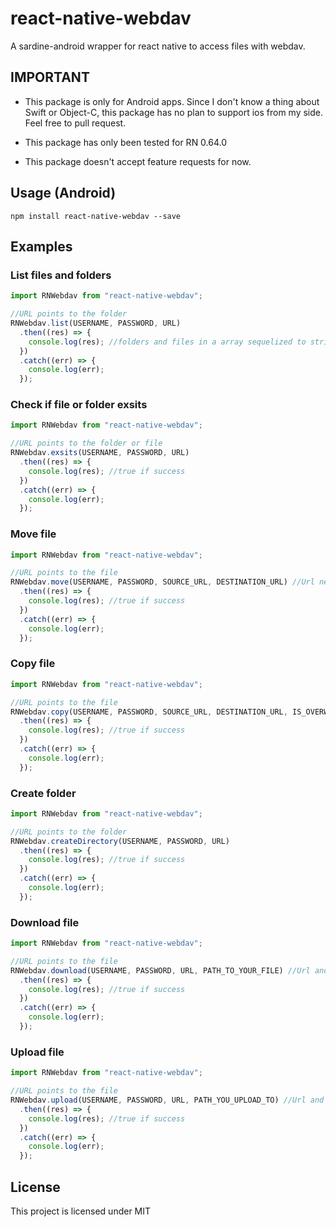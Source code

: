 # react-native-webdav

A sardine-android wrapper for react native to access files with webdav.

## IMPORTANT

- This package is only for Android apps. Since I don't know a thing about Swift or Object-C, this package has no plan to support ios from my side. Feel free to pull request.

- This package has only been tested for RN 0.64.0

- This package doesn't accept feature requests for now.

## Usage (Android)

```
npm install react-native-webdav --save
```

## Examples

### List files and folders

```javascript
import RNWebdav from "react-native-webdav";

//URL points to the folder
RNWebdav.list(USERNAME, PASSWORD, URL)
  .then((res) => {
    console.log(res); //folders and files in a array sequelized to string, eg: [/dav/, /dav/KoodoReader1/, /dav/KoodoReader/, /dav/KoodoReader2/]
  })
  .catch((err) => {
    console.log(err);
  });
```

### Check if file or folder exsits

```javascript
import RNWebdav from "react-native-webdav";

//URL points to the folder or file
RNWebdav.exsits(USERNAME, PASSWORD, URL)
  .then((res) => {
    console.log(res); //true if success
  })
  .catch((err) => {
    console.log(err);
  });
```

### Move file

```javascript
import RNWebdav from "react-native-webdav";

//URL points to the file
RNWebdav.move(USERNAME, PASSWORD, SOURCE_URL, DESTINATION_URL) //Url needs to contain the file name and extension
  .then((res) => {
    console.log(res); //true if success
  })
  .catch((err) => {
    console.log(err);
  });
```

### Copy file

```javascript
import RNWebdav from "react-native-webdav";

//URL points to the file
RNWebdav.copy(USERNAME, PASSWORD, SOURCE_URL, DESTINATION_URL, IS_OVERWRITE) //Url needs to contain the file name and extension
  .then((res) => {
    console.log(res); //true if success
  })
  .catch((err) => {
    console.log(err);
  });
```

### Create folder

```javascript
import RNWebdav from "react-native-webdav";

//URL points to the folder
RNWebdav.createDirectory(USERNAME, PASSWORD, URL)
  .then((res) => {
    console.log(res); //true if success
  })
  .catch((err) => {
    console.log(err);
  });
```

### Download file

```javascript
import RNWebdav from "react-native-webdav";

//URL points to the file
RNWebdav.download(USERNAME, PASSWORD, URL, PATH_TO_YOUR_FILE) //Url and path needs to contain the file name and extension
  .then((res) => {
    console.log(res); //true if success
  })
  .catch((err) => {
    console.log(err);
  });
```

### Upload file

```javascript
import RNWebdav from "react-native-webdav";

//URL points to the file
RNWebdav.upload(USERNAME, PASSWORD, URL, PATH_YOU_UPLOAD_TO) //Url and path needs to contain the file name and extension
  .then((res) => {
    console.log(res); //true if success
  })
  .catch((err) => {
    console.log(err);
  });
```

## License

This project is licensed under MIT
